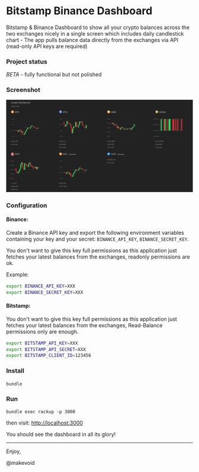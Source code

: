 # Bitstamp Binance Dashboard

Bitstamp & Binance Dashboard to show all your crypto balances across the two exchanges nicely in a single screen which includes daily candlestick chart - The app pulls balance data directly from the exchanges via API (read-only API keys are required)

### Project status

*BETA* - fully functional but not polished

### Screenshot

![](https://raw.githubusercontent.com/makevoid/bitstamp_binance_dashboard/master/tmp/screenshots/screenshot1.png)


### Configuration


#### Binance:

Create a Binance API key and export the following environment variables containing your key and your secret: `BINANCE_API_KEY`, `BINANCE_SECRET_KEY`.

You don't want to give this key full permissions as this application just fetches your latest balances from the exchanges, readonly permissions are ok.

Example:

```sh
export BINANCE_API_KEY=XXX
export BINANCE_SECRET_KEY=XXX
```


#### Bitstamp:

You don't want to give this key full permissions as this application just fetches your latest balances from the exchanges, Read-Balance permissions only are enough.

```sh
export BITSTAMP_API_KEY=XXX
export BITSTAMP_API_SECRET=XXX
export BITSTAMP_CLIENT_ID=123456
```

### Install

    bundle


### Run


    bundle exec rackup -p 3000


then visit: <http://localhost:3000>

You should see the dashboard in all its glory!


---

Enjoy,

@makevoid
